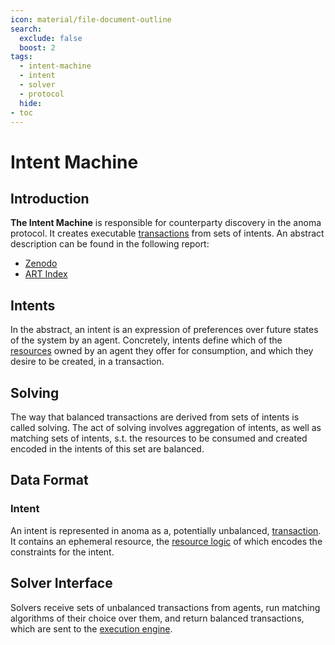 ```yaml
---
icon: material/file-document-outline
search:
  exclude: false
  boost: 2
tags:
  - intent-machine
  - intent
  - solver
  - protocol
  hide:
- toc
---
```


# Intent Machine
## Introduction

**The Intent Machine** is responsible for counterparty discovery in the anoma protocol. It creates executable [transactions](../resource_machine/transaction.md) from sets of intents. An abstract description can be found in the following report:

- [Zenodo](https://zenodo.org/records/10654543)
- [ART Index](https://art.anoma.net/list.html#paper-10654543)

## Intents
In the abstract, an intent is an expression of preferences over future states of the system by an agent. Concretely, intents define which of the [resources](../resource_machine/index.md) owned by an agent they offer for consumption, and which they desire to be created, in a transaction.

## Solving
The way that balanced transactions are derived from sets of intents is called solving. The act of solving involves aggregation of intents, as well as matching sets of intents, s.t. the resources to be consumed and created encoded in the intents of this set are balanced.

## Data Format
### Intent
An intent is represented in anoma as a, potentially unbalanced, [transaction](../resource_machine/transaction.md). It contains an ephemeral resource, the [resource logic](../resource_machine/resource/definition.md) of which encodes the constraints for the intent.

## Solver Interface
Solvers receive sets of unbalanced transactions from agents, run matching algorithms of their choice over them, and return balanced transactions, which are sent to the [execution engine](../../node_architecture/ordering/execution/index.md).